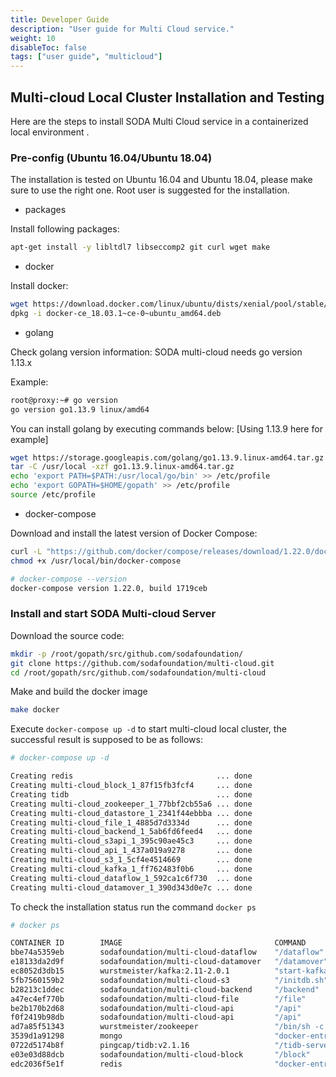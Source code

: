 ```yaml
---
title: Developer Guide 
description: "User guide for Multi Cloud service."
weight: 10
disableToc: false
tags: ["user guide", "multicloud"] 
---
```



## Multi-cloud Local Cluster Installation and Testing
Here are the steps to install SODA Multi Cloud service in a containerized local environment .

### Pre-config (Ubuntu 16.04/Ubuntu 18.04)
The installation is tested on Ubuntu 16.04 and Ubuntu 18.04, please make sure to use the right one.
Root user is suggested for the installation.

* packages

Install following packages:
```bash
apt-get install -y libltdl7 libseccomp2 git curl wget make
```

* docker

Install docker:
```bash
wget https://download.docker.com/linux/ubuntu/dists/xenial/pool/stable/amd64/docker-ce_18.03.1~ce-0~ubuntu_amd64.deb
dpkg -i docker-ce_18.03.1~ce-0~ubuntu_amd64.deb 
```
* golang

Check golang version information:
SODA multi-cloud needs go version 1.13.x

Example:
```bash
root@proxy:~# go version
go version go1.13.9 linux/amd64
```
You can install golang by executing commands below:
[Using 1.13.9 here for example]
```bash
wget https://storage.googleapis.com/golang/go1.13.9.linux-amd64.tar.gz
tar -C /usr/local -xzf go1.13.9.linux-amd64.tar.gz
echo 'export PATH=$PATH:/usr/local/go/bin' >> /etc/profile
echo 'export GOPATH=$HOME/gopath' >> /etc/profile
source /etc/profile
```
* docker-compose

Download and install the latest version of Docker Compose:
```bash
curl -L "https://github.com/docker/compose/releases/download/1.22.0/docker-compose-$(uname -s)-$(uname -m)" -o /usr/local/bin/docker-compose
chmod +x /usr/local/bin/docker-compose

# docker-compose --version
docker-compose version 1.22.0, build 1719ceb
```

### Install and start SODA Multi-cloud Server
Download the source code:
```bash
mkdir -p /root/gopath/src/github.com/sodafoundation/
git clone https://github.com/sodafoundation/multi-cloud.git
cd /root/gopath/src/github.com/sodafoundation/multi-cloud
```

Make and build the docker image
```bash
make docker
```

Execute `docker-compose up -d` to start multi-cloud local cluster, the successful result is supposed to be as follows: 
```bash
# docker-compose up -d

Creating redis                                ... done
Creating multi-cloud_block_1_87f15fb3fcf4     ... done
Creating tidb                                 ... done
Creating multi-cloud_zookeeper_1_77bbf2cb55a6 ... done
Creating multi-cloud_datastore_1_2341f44ebbba ... done
Creating multi-cloud_file_1_4885d7d3334d      ... done
Creating multi-cloud_backend_1_5ab6fd6feed4   ... done
Creating multi-cloud_s3api_1_395c90ae45c3     ... done
Creating multi-cloud_api_1_437a019a9278       ... done
Creating multi-cloud_s3_1_5cf4e4514669        ... done
Creating multi-cloud_kafka_1_ff762483f0b6     ... done
Creating multi-cloud_dataflow_1_592ca1c6f730  ... done
Creating multi-cloud_datamover_1_390d343d0e7c ... done
```

To check the installation status run the command `docker ps`
```bash
# docker ps

CONTAINER ID        IMAGE                                  COMMAND                  CREATED             STATUS              PORTS                                                NAMES
bbe74a5359eb        sodafoundation/multi-cloud-dataflow    "/dataflow"              40 seconds ago      Up 39 seconds                                                            multi-cloud_dataflow_1_8ce4de44c4a7
e18133da2d9f        sodafoundation/multi-cloud-datamover   "/datamover"             40 seconds ago      Up 39 seconds                                                            multi-cloud_datamover_1_1ae5af80e61f
ec8052d3db15        wurstmeister/kafka:2.11-2.0.1          "start-kafka.sh"         41 seconds ago      Up 39 seconds       0.0.0.0:9092->9092/tcp                               multi-cloud_kafka_1_74c5e392fd7d
5fb7560159b2        sodafoundation/multi-cloud-s3          "/initdb.sh"             41 seconds ago      Up 40 seconds                                                            multi-cloud_s3_1_59cd2512722b
b28213c1ddec        sodafoundation/multi-cloud-backend     "/backend"               42 seconds ago      Up 39 seconds                                                            multi-cloud_backend_1_a67a449c92a5
a47ec4ef770b        sodafoundation/multi-cloud-file        "/file"                  42 seconds ago      Up 40 seconds                                                            multi-cloud_file_1_cd84c1c9dad3
be2b170b2d68        sodafoundation/multi-cloud-api         "/api"                   42 seconds ago      Up 41 seconds       0.0.0.0:8090->8090/tcp                               multi-cloud_s3api_1_4698613dfd2e
f0f2419b98db        sodafoundation/multi-cloud-api         "/api"                   42 seconds ago      Up 41 seconds       0.0.0.0:8089->8089/tcp                               multi-cloud_api_1_aacf7b9a5141
ad7a85f51343        wurstmeister/zookeeper                 "/bin/sh -c '/usr/sb…"   42 seconds ago      Up 41 seconds       22/tcp, 2888/tcp, 3888/tcp, 0.0.0.0:2181->2181/tcp   multi-cloud_zookeeper_1_68df196d327a
3539d1a91298        mongo                                  "docker-entrypoint.s…"   42 seconds ago      Up 41 seconds       0.0.0.0:27017->27017/tcp                             multi-cloud_datastore_1_a2f8fb0deb9d
0722d5174b8f        pingcap/tidb:v2.1.16                   "/tidb-server --stor…"   42 seconds ago      Up 41 seconds       0.0.0.0:4000->4000/tcp, 0.0.0.0:10080->10080/tcp     tidb
e03e03d88dcb        sodafoundation/multi-cloud-block       "/block"                 42 seconds ago      Up 40 seconds                                                            multi-cloud_block_1_7adafa5c5b8d
edc2036f5e1f        redis                                  "docker-entrypoint.s…"   42 seconds ago      Up 41 seconds       0.0.0.0:6379->6379/tcp                               redis
```